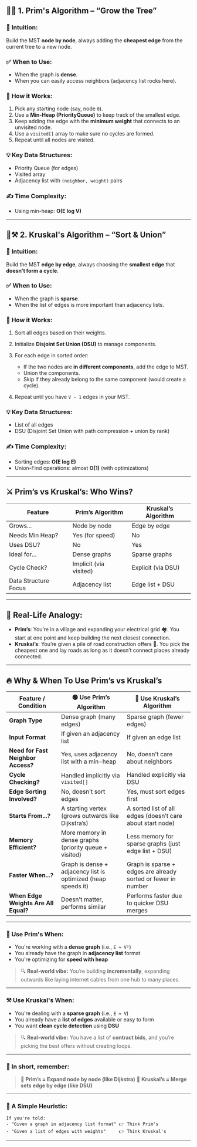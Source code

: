 ## 🌲🔶 1. Prim's Algorithm – “Grow the Tree”

### 🧠 **Intuition:**

Build the MST **node by node**, always adding the **cheapest edge** from the current tree to a new node.

### ✅ **When to Use:**

* When the graph is **dense**.
* When you can easily access neighbors (adjacency list rocks here).

### 🔧 **How it Works:**

1. Pick any starting node (say, node `0`).
2. Use a **Min-Heap (PriorityQueue)** to keep track of the smallest edge.
3. Keep adding the edge with the **minimum weight** that connects to an unvisited node.
4. Use a `visited[]` array to make sure no cycles are formed.
5. Repeat until all nodes are visited.

### 💡 **Key Data Structures:**

* Priority Queue (for edges)
* Visited array
* Adjacency list with `(neighbor, weight)` pairs

### ✍️ **Time Complexity:**

* Using min-heap: **O(E log V)**

---

## 🌉⚒️ 2. Kruskal's Algorithm – “Sort & Union”

### 🧠 **Intuition:**

Build the MST **edge by edge**, always choosing the **smallest edge** that **doesn’t form a cycle**.

### ✅ **When to Use:**

* When the graph is **sparse**.
* When the list of edges is more important than adjacency lists.

### 🔧 **How it Works:**

1. Sort all edges based on their weights.
2. Initialize **Disjoint Set Union (DSU)** to manage components.
3. For each edge in sorted order:

    * If the two nodes are **in different components**, add the edge to MST.
    * Union the components.
    * Skip if they already belong to the same component (would create a cycle).
4. Repeat until you have `V - 1` edges in your MST.

### 💡 **Key Data Structures:**

* List of all edges
* DSU (Disjoint Set Union with path compression + union by rank)

### ✍️ **Time Complexity:**

* Sorting edges: **O(E log E)**
* Union-Find operations: almost **O(1)** (with optimizations)

---

## ⚔️ Prim’s vs Kruskal’s: Who Wins?

| Feature              | Prim’s Algorithm       | Kruskal’s Algorithm |
| -------------------- | ---------------------- | ------------------- |
| Grows...             | Node by node           | Edge by edge        |
| Needs Min Heap?      | Yes (for speed)        | No                  |
| Uses DSU?            | No                     | Yes                 |
| Ideal for...         | Dense graphs           | Sparse graphs       |
| Cycle Check?         | Implicit (via visited) | Explicit (via DSU)  |
| Data Structure Focus | Adjacency list         | Edge list + DSU     |

---

## 🌟 Real-Life Analogy:

* **Prim’s**: You’re in a village and expanding your electrical grid 🏘️. You start at one point and keep building the next closest connection.
* **Kruskal’s**: You’re given a pile of road construction offers 🚧. You pick the cheapest one and lay roads as long as it doesn’t connect places already connected.

---

## 🔥 Why & When To Use Prim’s vs Kruskal’s

| Feature / Condition                  | 🟢 Use **Prim’s Algorithm**                                   | 🔵 Use **Kruskal’s Algorithm**                                |
| ------------------------------------ | ------------------------------------------------------------- | ------------------------------------------------------------- |
| **Graph Type**                       | Dense graph (many edges)                                      | Sparse graph (fewer edges)                                    |
| **Input Format**                     | If given an adjacency list                                    | If given an edge list                                         |
| **Need for Fast Neighbor Access?**   | Yes, uses adjacency list with a min-heap                      | No, doesn't care about neighbors                              |
| **Cycle Checking?**                  | Handled implicitly via `visited[]`                            | Handled explicitly via DSU                                    |
| **Edge Sorting Involved?**           | No, doesn’t sort edges                                        | Yes, must sort edges first                                    |
| **Starts From...?**                  | A starting vertex (grows outwards like Dijkstra’s)            | A sorted list of all edges (doesn’t care about start node)    |
| **Memory Efficient?**                | More memory in dense graphs (priority queue + visited)        | Less memory for sparse graphs (just edge list + DSU)          |
| **Faster When...?**                  | Graph is dense + adjacency list is optimized (heap speeds it) | Graph is sparse + edges are already sorted or fewer in number |
| **When Edge Weights Are All Equal?** | Doesn’t matter, performs similar                              | Performs faster due to quicker DSU merges                     |

---

### 🌲 **Use Prim's When:**

* You're working with a **dense graph** (i.e., `E ≈ V²`)
* You already have the graph in **adjacency list** format
* You're optimizing for **speed with heap**

> 🔍 **Real-world vibe:** You’re building **incrementally**, expanding outwards like laying internet cables from one hub to many places.

---

### ⚒️ **Use Kruskal's When:**

* You're dealing with a **sparse graph** (i.e., `E ≈ V`)
* You already have a **list of edges** available or easy to form
* You want **clean cycle detection** using **DSU**

> 🔍 **Real-world vibe:** You have a list of **contract bids**, and you’re picking the best offers without creating loops.

---

### 💬 In short, remember:

> 🔼 **Prim’s = Expand node by node (like Dijkstra)**
> 🔽 **Kruskal’s = Merge sets edge by edge (like DSU)**

---

### 🤖 A Simple Heuristic:

```text
If you're told:
- "Given a graph in adjacency list format" 👉 Think Prim's
- "Given a list of edges with weights"     👉 Think Kruskal's
```

---

